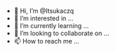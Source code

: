 - 👋 Hi, I’m @Itsukaczq
- 👀 I’m interested in ...
- 🌱 I’m currently learning ...
- 💞️ I’m looking to collaborate on ...
- 📫 How to reach me ...

<!---
Itsukaczq/Itsukaczq is a ✨ special ✨ repository because its `README.md` (this file) appears on your GitHub profile.
You can click the Preview link to take a look at your changes.
--->
